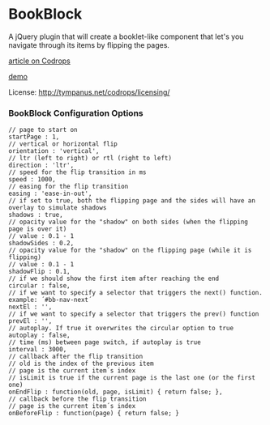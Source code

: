 
BookBlock
=========

A jQuery plugin that will create a booklet-like component that let's you navigate through its items by flipping the pages.

[article on Codrops](http://tympanus.net/codrops/2012/09/03/bookblock-a-content-flip-plugin/)

[demo](http://tympanus.net/Development/BookBlock/)

License: http://tympanus.net/codrops/licensing/

### BookBlock Configuration Options

```
// page to start on
startPage : 1,
// vertical or horizontal flip
orientation : 'vertical',
// ltr (left to right) or rtl (right to left)
direction : 'ltr',
// speed for the flip transition in ms
speed : 1000,
// easing for the flip transition
easing : 'ease-in-out',
// if set to true, both the flipping page and the sides will have an overlay to simulate shadows
shadows : true,
// opacity value for the "shadow" on both sides (when the flipping page is over it)
// value : 0.1 - 1
shadowSides : 0.2,
// opacity value for the "shadow" on the flipping page (while it is flipping)
// value : 0.1 - 1
shadowFlip : 0.1,
// if we should show the first item after reaching the end
circular : false,
// if we want to specify a selector that triggers the next() function. example: ´#bb-nav-next´
nextEl : '',
// if we want to specify a selector that triggers the prev() function
prevEl : '',
// autoplay. If true it overwrites the circular option to true
autoplay : false,
// time (ms) between page switch, if autoplay is true
interval : 3000,
// callback after the flip transition
// old is the index of the previous item
// page is the current item´s index
// isLimit is true if the current page is the last one (or the first one)
onEndFlip : function(old, page, isLimit) { return false; },
// callback before the flip transition
// page is the current item´s index
onBeforeFlip : function(page) { return false; }
```

